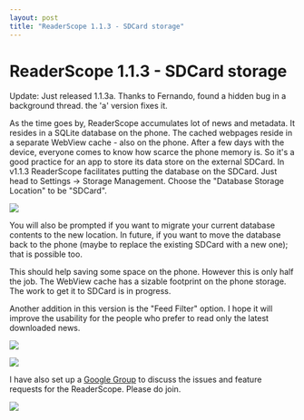 ```yaml
---
layout: post
title: "ReaderScope 1.1.3 - SDCard storage"
---
```

ReaderScope 1.1.3 - SDCard storage
===
Update: Just released 1.1.3a. Thanks to Fernando, found a hidden bug in a background thread. the 'a' version fixes it.  
  
As the time goes by, ReaderScope accumulates lot of news and metadata. It resides in a SQLite database on the phone. The cached webpages reside in a separate WebView cache - also on the phone. After a few days with the device, everyone comes to know how scarce the phone memory is. So it's a good practice for an app to store its data store on the external SDCard. In v1.1.3 ReaderScope facilitates putting the database on the SDCard. Just head to Settings -\> Storage Management. Choose the "Database Storage Location" to be "SDCard".  
  

![](http://lh5.ggpht.com/_W6UcJjyXr24/SrSN85cNW_I/AAAAAAAADZw/6I9_TBZKMvc/%5BUNSET%5D.png?imgmax=800)  

  
You will also be prompted if you want to migrate your current database contents to the new location. In future, if you want to move the database back to the phone (maybe to replace the existing SDCard with a new one); that is possible too.  
  
This should help saving some space on the phone. However this is only half the job. The WebView cache has a sizable footprint on the phone storage. The work to get it to SDCard is in progress.  
  
Another addition in this version is the "Feed Filter" option. I hope it will improve the usability for the people who prefer to read only the latest downloaded news.  
  

![](http://lh6.ggpht.com/_W6UcJjyXr24/SrSP8YN4oTI/AAAAAAAADZ0/4e-S_2bS5BM/%5BUNSET%5D.png?imgmax=800)  
  
![](http://lh6.ggpht.com/_W6UcJjyXr24/SrSQCRYg0jI/AAAAAAAADZ4/3dHf2lFddDY/%5BUNSET%5D.png?imgmax=800)  
  

I have also set up a [Google Group][0] to discuss the issues and feature requests for the ReaderScope. Please do join.  
  
  

![](http://img.zemanta.com/pixy.gif?x-id=cacbf9e3-25e8-89a6-b986-6eebc3058c04)

[0]: http://groups.google.com/group/readerscope

